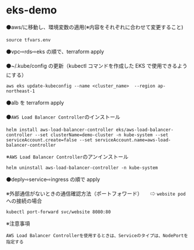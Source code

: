# eks-demo

⚫️aws/に移動し、環境変数の適用(※内容をそれぞれに合わせて変更すること)

```
source tfvars.env
```

⚫️vpc⇨rds⇨eks の順で、terraform apply

⚫️~/.kube/config の更新（kubectl コマンドを作成した EKS で使用できるようにする）

```
aws eks update-kubeconfig --name <cluster_name>  --region ap-northeast-1
```

⚫️alb を terraform apply

⚫️`AWS Load Balancer Controller`のインストール

```
helm install aws-load-balancer-controller eks/aws-load-balancer-controller --set clusterName=demo-cluster -n kube-system --set serviceAccount.create=false --set serviceAccount.name=aws-load-balancer-controller
```

※`AWS Load Balancer Controller`のアンインストール

```
helm uninstall aws-load-balancer-controller -n kube-system
```

⚫️deply⇨service⇨ingress の順で apply

※外部通信がないときの通信確認方法（ポートフォワード）
　 ⇨ `website pod`への接続の場合

```
kubectl port-forward svc/website 8080:80
```

※注意事項

```
AWS Load Balancer Controllerを使用するときは、Serviceのタイプは、NodePortを指定する
```

